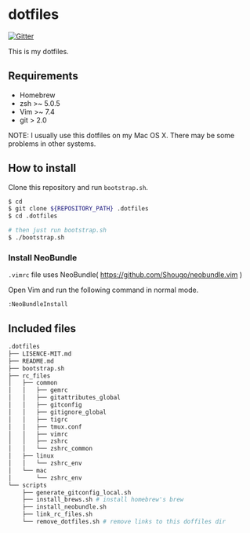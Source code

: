 dotfiles
========

[![Gitter](https://badges.gitter.im/Join%20Chat.svg)](https://gitter.im/chiyoppy/dotfiles?utm_source=badge&utm_medium=badge&utm_campaign=pr-badge&utm_content=badge)

This is my dotfiles.

## Requirements

- Homebrew
- zsh >~ 5.0.5
- Vim >~ 7.4
- git >  2.0

NOTE: I usually use this dotfiles on my Mac OS X. There may be some problems in other systems.

## How to install

Clone this repository and run `bootstrap.sh`.

```bash
$ cd
$ git clone ${REPOSITORY_PATH} .dotfiles
$ cd .dotfiles

# then just run bootstrap.sh
$ ./bootstrap.sh
```

### Install NeoBundle

`.vimrc` file uses NeoBundle( https://github.com/Shougo/neobundle.vim )

Open Vim and run the following command in normal mode.

`:NeoBundleInstall`

## Included files

```bash
.dotfiles
├── LISENCE-MIT.md
├── README.md
├── bootstrap.sh
├── rc_files
│   ├── common
│   │   ├── gemrc
│   │   ├── gitattributes_global
│   │   ├── gitconfig
│   │   ├── gitignore_global
│   │   ├── tigrc
│   │   ├── tmux.conf
│   │   ├── vimrc
│   │   ├── zshrc
│   │   └── zshrc_common
│   ├── linux
│   │   └── zshrc_env
│   └── mac
│       └── zshrc_env
└── scripts
    ├── generate_gitconfig_local.sh
    ├── install_brews.sh # install homebrew's brew
    ├── install_neobundle.sh
    ├── link_rc_files.sh
    └── remove_dotfiles.sh # remove links to this doffiles dir
```
